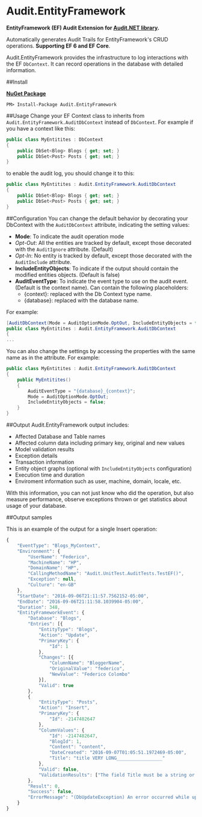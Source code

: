 # Audit.EntityFramework

**EntityFramework (EF) Audit Extension for [Audit.NET library](https://github.com/thepirat000/Audit.NET).**

Automatically generates Audit Trails for EntityFramework's CRUD operations. **Supporting EF 6 and EF Core**.

Audit.EntityFramework provides the infrastructure to log interactions with the EF `DbContext`. It can record operations in the database with detailed information.

##Install

**[NuGet Package](https://www.nuget.org/packages/Audit.EntityFramework/)**
```
PM> Install-Package Audit.EntityFramework
```

##Usage
Change your EF Context class to inherits from `Audit.EntityFramework.AuditDbContext` instead of `DbContext`. For example if you have a context like this:

```c#
public class MyEntitites : DbContext
{
    public DbSet<Blog> Blogs { get; set; }
    public DbSet<Post> Posts { get; set; }
}
```

to enable the audit log, you should change it to this:
```c#
public class MyEntitites : Audit.EntityFramework.AuditDbContext
{
    public DbSet<Blog> Blogs { get; set; }
    public DbSet<Post> Posts { get; set; }
}
```

##Configuration
You can change the default behavior by decorating your DbContext with the `AuditDbContext` attribute, indicating the setting values:

- **Mode**: To indicate the audit operation mode
 - _Opt-Out_: All the entities are tracked by default, except those decorated with the `AuditIgnore` attribute. (Default)
 - _Opt-In_: No entity is tracked by default, except those decorated with the `AuditInclude` attribute.
- **IncludeEntityObjects**: To indicate if the output should contain the modified entities objects. (Default is false)
- **AuditEventType**: To indicate the event type to use on the audit event. (Default is the context name). Can contain the following placeholders: 
  - {context}: replaced with the Db Context type name.
  - {database}: replaced with the database name.

For example:
```c#
[AuditDbContext(Mode = AuditOptionMode.OptOut, IncludeEntityObjects = false, AuditEventType = "{database}_{context}" )]
public class MyEntitites : Audit.EntityFramework.AuditDbContext
{
...
```

You can also change the settings by accessing the properties with the same name as in the attribute. For example:
```c#
public class MyEntitites : Audit.EntityFramework.AuditDbContext
{
    public MyEntitites()
    {
        AuditEventType = "{database}_{context}";
        Mode = AuditOptionMode.OptOut;
        IncludeEntityObjects = false;
    }
}
```

##Output
Audit.EntityFramework output includes:
- Affected Database and Table names
- Affected column data including primary key, original and new values
- Model validation results
- Exception details
- Transaction information
- Entity object graphs (optional with `IncludeEntityObjects` configuration)
- Execution time and duration
- Enviroment information such as user, machine, domain, locale, etc.

With this information, you can not just know who did the operation, but also measure performance, observe exceptions thrown or get statistics about usage of your database.

##Output samples

This is an example of the output for a single Insert operation:
```javascript
{
	"EventType": "Blogs_MyContext",
	"Environment": {
		"UserName": "Federico",
		"MachineName": "HP",
		"DomainName": "HP",
		"CallingMethodName": "Audit.UnitTest.AuditTests.TestEF()",
		"Exception": null,
		"Culture": "en-GB"
	},
	"StartDate": "2016-09-06T21:11:57.7562152-05:00",
	"EndDate": "2016-09-06T21:11:58.1039904-05:00",
	"Duration": 348,
	"EntityFrameworkEvent": {
		"Database": "Blogs",
		"Entries": [{
			"EntityType": "Blogs",
			"Action": "Update",
			"PrimaryKey": {
				"Id": 1
			},
			"Changes": [{
				"ColumnName": "BloggerName",
				"OriginalValue": "federico",
				"NewValue": "Federico Colombo"
			}],
			"Valid": true
		},
		{
			"EntityType": "Posts",
			"Action": "Insert",
			"PrimaryKey": {
				"Id": -2147482647
			},
			"ColumnValues": {
				"Id": -2147482647,
				"BlogId": 1,
				"Content": "content",
				"DateCreated": "2016-09-07T01:05:51.1972469-05:00",
				"Title": "title VERY LONG_________________"
			},
			"Valid": false,
			"ValidationResults": ["The field Title must be a string or array type with a maximum length of '20'."]
		},
		"Result": 0,
		"Success": false,
		"ErrorMessage": "(DbUpdateException) An error occurred while updating the entries. See the inner exception for details. -> String or binary data would be truncated."
	}
}
```

